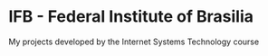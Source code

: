 # IFB - Federal Institute of Brasilia
My projects developed by the Internet Systems Technology course
